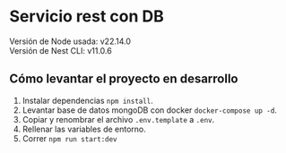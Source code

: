 # Servicio rest con DB

Versión de Node usada: v22.14.0  
Versión de Nest CLI: v11.0.6

## Cómo levantar el proyecto en desarrollo

1. Instalar dependencias `npm install`.
2. Levantar base de datos mongoDB con docker `docker-compose up -d`.
3. Copiar y renombrar el archivo `.env.template` a `.env`.
4. Rellenar las variables de entorno.
5. Correr `npm run start:dev`
